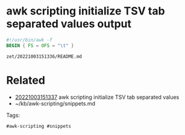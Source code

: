 # awk scripting initialize TSV tab separated values output
```awk
#!/usr/bin/awk -f
BEGIN { FS = OFS = "\t" }
```

` zet/20221003151336/README.md `

# Related

- [20221003151337](/zet/20221003151337/README.md) awk scripting initialize TSV tab separated values
- ~/kb/awk-scripting/snippets.md

Tags:

    #awk-scripting #snippets 
